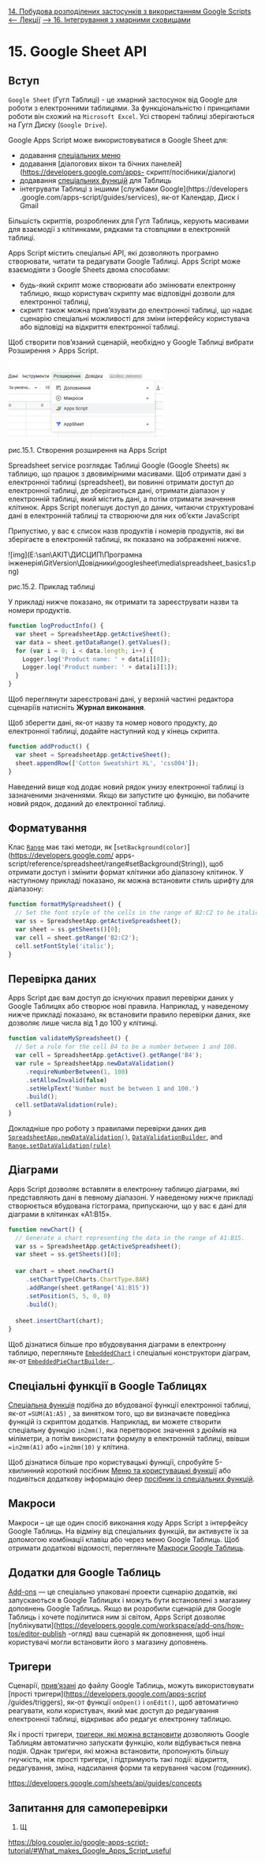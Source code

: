 [14. Побудова розподілених застосунків з використанням Google Scripts <--   ](14.md) [Лекції](README.md) [   --> 16.  Інтегрування з хмарними сховищами](16.md)

# 15. Google Sheet API

## Вступ

`Google Sheet` (Гугл Таблиці) - це хмарний застосунок від Google для роботи з електронними таблицями. За функціональністю і принципами роботи він схожий на `Microsoft Excel`. Усі створені таблиці зберігаються на Гугл Диску (`Google Drive`). 

Google Apps Script може використовуватися в Google Sheet для:

- додавання [спеціальних меню](https://developers.google.com/apps-script/guides/menus)
- додавання [діалогових вікон та бічних панелей](https://developers.google.com/apps- скрипт/посібники/діалоги) 
- додавання [спеціальних функцій](https://developers.google.com/apps-script/guides/sheets/functions) для Таблиць
- інтегрувати Таблиці з іншими [службами Google](https://developers .google.com/apps-script/guides/services), як-от Календар, Диск і Gmail

Більшість скриптів, розроблених для Гугл Таблиць, керують масивами для взаємодії з клітинками, рядками та стовпцями в електронній таблиці. 

Apps Script містить спеціальні API, які дозволяють програмно створювати, читати та редагувати Google Таблиці. Apps Script може взаємодіяти з Google Sheets двома способами: 

- будь-який скрипт може створювати або змінювати електронну таблицю, якщо користувач скрипту має відповідні дозволи для електронної таблиці, 
- скрипт також можна прив’язувати до електронної таблиці, що надає сценарію спеціальні можливості для зміни інтерфейсу користувача або відповіді на відкриття електронної таблиці. 

Щоб створити пов’язаний сценарій, необхідно у Google Таблиці вибрати Розширення > Apps Script.

![image-20231114161640746](media/image-20231114161640746.png)

рис.15.1. Створення розширення на Apps Script

Spreadsheet service розглядає Таблиці Google (Google Sheets) як таблицю, що працює з двовимірними масивами. Щоб отримати дані з електронної таблиці (spreadsheet), ви повинні отримати доступ до електронної таблиці, де зберігаються дані, отримати діапазон у електронній таблиці, який містить дані, а потім отримати значення клітинок. Apps Script полегшує доступ до даних, читаючи структуровані дані в електронній таблиці та створюючи для них об’єкти JavaScript

Припустімо, у вас є список назв продуктів і номерів продуктів, які ви зберігаєте в електронній таблиці, як показано на зображенні нижче.

![img](E:\san\AKIT\ДИСЦИП\Програмна інженерія\GitVersion\Довідники\googlesheet\media\spreadsheet_basics1.png)

рис.15.2. Приклад таблиці 

У прикладі нижче показано, як отримати та зареєструвати назви та номери продуктів.

```js
function logProductInfo() {
  var sheet = SpreadsheetApp.getActiveSheet();
  var data = sheet.getDataRange().getValues();
  for (var i = 0; i < data.length; i++) {
    Logger.log('Product name: ' + data[i][0]);
    Logger.log('Product number: ' + data[i][1]);
  }
}
```

Щоб переглянути зареєстровані дані, у верхній частині редактора сценаріїв натисніть **Журнал виконання**.

Щоб зберегти дані, як-от назву та номер нового продукту, до електронної таблиці, додайте наступний код у кінець скрипта.

```js
function addProduct() {
  var sheet = SpreadsheetApp.getActiveSheet();
  sheet.appendRow(['Cotton Sweatshirt XL', 'css004']);
}
```

Наведений вище код додає новий рядок унизу електронної таблиці із зазначеними значеннями. Якщо ви запустите цю функцію, ви побачите новий рядок, доданий до електронної таблиці.

## Форматування

Клас [`Range`](https://developers.google.com/apps-script/reference/spreadsheet/range) має такі методи, як [`setBackground(color)`](https://developers.google.com/ apps-script/reference/spreadsheet/range#setBackground(String)), щоб отримати доступ і змінити формат клітинки або діапазону клітинок. У наступному прикладі показано, як можна встановити стиль шрифту для діапазону:

```js
function formatMySpreadsheet() {
  // Set the font style of the cells in the range of B2:C2 to be italic.
  var ss = SpreadsheetApp.getActiveSpreadsheet();
  var sheet = ss.getSheets()[0];
  var cell = sheet.getRange('B2:C2');
  cell.setFontStyle('italic');
}
```

## Перевірка даних

Apps Script дає вам доступ до існуючих правил перевірки даних у Google Таблицях або створює нові правила. Наприклад, у наведеному нижче прикладі показано, як встановити правило перевірки даних, яке дозволяє лише числа від 1 до 100 у клітинці.

```js
function validateMySpreadsheet() {
  // Set a rule for the cell B4 to be a number between 1 and 100.
  var cell = SpreadsheetApp.getActive().getRange('B4');
  var rule = SpreadsheetApp.newDataValidation()
     .requireNumberBetween(1, 100)
     .setAllowInvalid(false)
     .setHelpText('Number must be between 1 and 100.')
     .build();
  cell.setDataValidation(rule);
}
```

Докладніше про роботу з правилами перевірки даних див [`SpreadsheetApp.newDataValidation()`](https://developers.google.com/apps-script/reference/spreadsheet/spreadsheet-app#newDataValidation()), [`DataValidationBuilder`](https://developers.google.com/apps-script/reference/spreadsheet/data-validation-builder), and [`Range.setDataValidation(rule)`](https://developers.google.com/apps-script/reference/spreadsheet/range#setDataValidation(DataValidation))

## Діаграми

Apps Script дозволяє вставляти в електронну таблицю діаграми, які представляють дані в певному діапазоні. У наведеному нижче прикладі створюється вбудована гістограма, припускаючи, що у вас є дані для діаграми в клітинках «A1:B15».

```js
function newChart() {
  // Generate a chart representing the data in the range of A1:B15.
  var ss = SpreadsheetApp.getActiveSpreadsheet();
  var sheet = ss.getSheets()[0];

  var chart = sheet.newChart()
     .setChartType(Charts.ChartType.BAR)
     .addRange(sheet.getRange('A1:B15'))
     .setPosition(5, 5, 0, 0)
     .build();

  sheet.insertChart(chart);
}
```

Щоб дізнатися більше про вбудовування діаграми в електронну таблицю, перегляньте [`EmbeddedChart`](https://developers.google.com/apps-script/reference/spreadsheet/embedded-chart) і спеціальні конструктори діаграм, як-от [`EmbeddedPieChartBuilder `](https://developers.google.com/apps-script/reference/spreadsheet/embedded-pie-chart-builder).

## Спеціальні функції в Google Таблицях 

[Спеціальна функція](https://developers.google.com/apps-script/guides/sheets/functions) подібна до вбудованої функції електронної таблиці, як-от  `=SUM(A1:A5)` , за винятком того, що ви визначаєте поведінка функцій із скриптом додатків. Наприклад, ви можете створити спеціальну функцію `in2mm()`, яка перетворює значення з дюймів на міліметри, а потім використати формулу в електронній таблиці, ввівши `=in2mm(A1)` або `=in2mm(10)`  у клітина.

Щоб дізнатися більше про користувацькі функції, спробуйте 5-хвилинний короткий посібник [Меню та користувацькі функції](https://developers.google.com/apps-script/quickstart/custom-functions) або подивіться додаткову інформацію deep [посібник із спеціальних функцій](https://developers.google.com/apps-script/guides/sheets/functions).

## Макроси

Макроси – це ще один спосіб виконання коду Apps Script з інтерфейсу Google Таблиць. На відміну від спеціальних функцій, ви активуєте їх за допомогою комбінації клавіш або через меню Google Таблиць. Щоб отримати додаткові відомості, перегляньте [Макроси Google Таблиць](https://developers.google.com/apps-script/guides/sheets/macros).

## Додатки для Google Таблиць

[Add-ons](https://developers.google.com/workspace/add-ons/overview) — це спеціально упаковані проекти сценарію додатків, які запускаються в Google Таблицях і можуть бути встановлені з магазину доповнень Google Таблиць. Якщо ви розробили сценарій для Google Таблиць і хочете поділитися ним зі світом, Apps Script дозволяє [публікувати](https://developers.google.com/workspace/add-ons/how-tos/editor-publish -огляд) ваш сценарій як доповнення, щоб інші користувачі могли встановити його з магазину доповнень.

## Тригери

Сценарії, [прив’язані](https://developers.google.com/apps-script/guides/bound) до файлу Google Таблиць, можуть використовувати [прості тригери](https://developers.google.com/apps-script /guides/triggers), як-от функції `onOpen()` і `onEdit()`, щоб автоматично реагувати, коли користувач, який має доступ до редагування електронної таблиці, відкриває або редагує електронну таблицю.

Як і прості тригери, [тригери, які можна встановити](https://developers.google.com/apps-script/guides/triggers/installable) дозволяють Google Таблицям автоматично запускати функцію, коли відбувається певна подія. Однак тригери, які можна встановити, пропонують більшу гнучкість, ніж прості тригери, і підтримують такі події: відкриття, редагування, зміна, надсилання форми та керування часом (годинник).

https://developers.google.com/sheets/api/guides/concepts





## Запитання для самоперевірки

1. Щ







https://blog.coupler.io/google-apps-script-tutorial/#What_makes_Google_Apps_Script_useful

